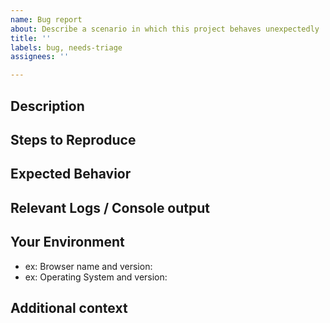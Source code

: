 ```yaml
---
name: Bug report
about: Describe a scenario in which this project behaves unexpectedly
title: ''
labels: bug, needs-triage
assignees: ''

---
```


[NOTE]: # ( ^^ Provide a general summary of the issue in the title above. ^^ )

## Description

[NOTE]: # ( Describe the problem you're encountering. )
[TIP]:  # ( Do NOT give us access or passwords to your Monis Agent account or API keys! )

## Steps to Reproduce

[NOTE]: # ( Please be as specific as possible. )

## Expected Behavior

[NOTE]: # ( Tell us what you expected to happen. )

## Relevant Logs / Console output

[NOTE]: # ( Please provide specifics of the local error logs, Browser Dev Tools console, etc. if appropriate and possible. )

## Your Environment

[TIP]:  # ( Include as many relevant details about your environment as possible. )

* ex: Browser name and version:
* ex: Operating System and version:

## Additional context

[TIP]:  # ( Add any other context about the problem here. )
